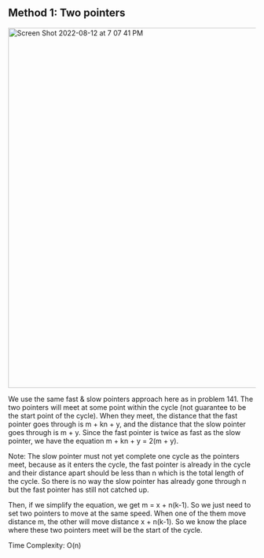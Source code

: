 ## Method 1: Two pointers

<img width="731" alt="Screen Shot 2022-08-12 at 7 07 41 PM" src="https://user-images.githubusercontent.com/106039830/184455862-67b77618-d89d-4330-b0af-ec75a4ea1999.png">

We use the same fast & slow pointers approach here as in problem 141. The two pointers will meet at some point within the cycle (not guarantee to be the start point of the cycle). When they meet, the distance that the fast pointer goes through is m + kn + y, and the distance that the slow pointer goes through is m + y. Since the fast pointer is twice as fast as the slow pointer, we have the equation m + kn + y = 2(m + y). </br>

Note: The slow pointer must not yet complete one cycle as the pointers meet, because as it enters the cycle, the fast pointer is already in the cycle and their distance apart should be less than n which is the total length of the cycle. So there is no way the slow pointer has already gone through n but the fast pointer has still not catched up. </br>

Then, if we simplify the equation, we get m = x + n(k-1). So we just need to set two pointers to move at the same speed. When one of the them move distance m, the other will move distance x + n(k-1). So we know the place where these two pointers meet will be the start of the cycle.

Time Complexity: O(n)
